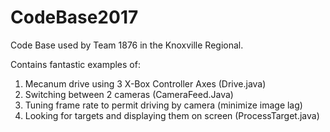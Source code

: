 # CodeBase2017
Code Base used by Team 1876 in the Knoxville Regional.  

Contains fantastic examples of:
1) Mecanum drive using 3 X-Box Controller Axes (Drive.java)
2) Switching between 2 cameras (CameraFeed.Java)
3) Tuning frame rate to permit driving by camera (minimize image lag) 
4) Looking for targets and displaying them on screen (ProcessTarget.java)



